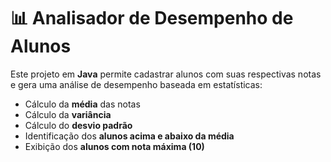 # 📊 Analisador de Desempenho de Alunos

Este projeto em **Java** permite cadastrar alunos com suas respectivas notas e gera uma análise de desempenho baseada em estatísticas:

- Cálculo da **média** das notas
- Cálculo da **variância**
- Cálculo do **desvio padrão**
- Identificação dos **alunos acima e abaixo da média**
- Exibição dos **alunos com nota máxima (10)**
